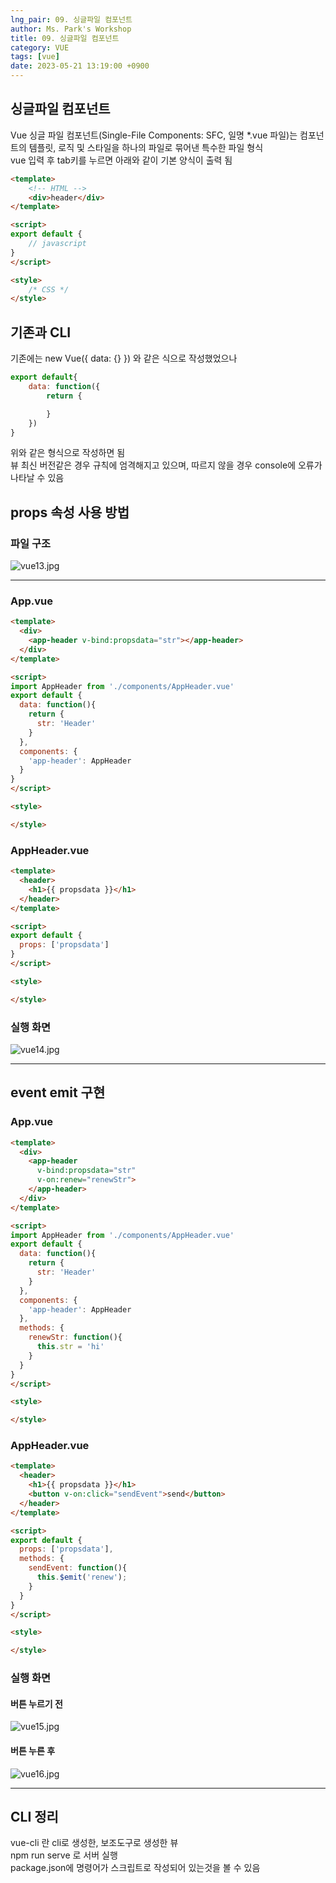 ```yaml
---
lng_pair: 09. 싱글파일 컴포넌트
author: Ms. Park's Workshop
title: 09. 싱글파일 컴포넌트
category: VUE
tags: [vue]
date: 2023-05-21 13:19:00 +0900
---
```


<h2>싱글파일 컴포넌트</h2>
Vue 싱글 파일 컴포넌트(Single-File Components: SFC, 일명 *.vue 파일)는 컴포넌트의 템플릿, 로직 및 스타일을 하나의 파일로 묶어낸 특수한 파일 형식<br/>
vue 입력 후 tab키를 누르면 아래와 같이 기본 양식이 출력 됨

```html
<template>
    <!-- HTML -->
    <div>header</div>
</template>

<script>
export default {
    // javascript
}
</script>

<style>
    /* CSS */
</style>
```

<h2>기존과 CLI</h2>
기존에는 new Vue({ data: {} }) 와 같은 식으로 작성했었으나<br/>

``` js
export default{
    data: function({
        return {

        }
    })
}
```
위와 같은 형식으로 작성하면 됨<br/>
뷰 최신 버전같은 경우 규칙에 엄격해지고 있으며, 따르지 않을 경우 console에 오류가 나타날 수 있음

<h2>props 속성 사용 방법</h2>
<h3>파일 구조</h3>
<img src="/assets/img/posts/vue/vue13.jpg" title="vue13.jpg" alt="vue13.jpg"/><br>

<hr/>
<h3>App.vue</h3>

```html
<template>
  <div>
    <app-header v-bind:propsdata="str"></app-header>
  </div>
</template>

<script>
import AppHeader from './components/AppHeader.vue'
export default {
  data: function(){
    return {
      str: 'Header'
    }
  },
  components: {
    'app-header': AppHeader
  }
}
</script>

<style>

</style>
```


<h3>AppHeader.vue</h3>

```html
<template>
  <header>
    <h1>{{ propsdata }}</h1>
  </header>
</template>

<script>
export default {
  props: ['propsdata']
}
</script>

<style>

</style>
```

<h3>실행 화면</h3>
<img src="/assets/img/posts/vue/vue14.jpg" title="vue14.jpg" alt="vue14.jpg"/><br>

<hr/>
<h2>event emit 구현</h2>
<h3>App.vue</h3>

```html
<template>
  <div>
    <app-header
      v-bind:propsdata="str"
      v-on:renew="renewStr">
    </app-header>
  </div>
</template>

<script>
import AppHeader from './components/AppHeader.vue'
export default {
  data: function(){
    return {
      str: 'Header'
    }
  },
  components: {
    'app-header': AppHeader
  },
  methods: {
    renewStr: function(){
      this.str = 'hi'
    }
  }
}
</script>

<style>

</style>
```

<h3>AppHeader.vue</h3>

```html
<template>
  <header>
    <h1>{{ propsdata }}</h1>
    <button v-on:click="sendEvent">send</button>
  </header>
</template>

<script>
export default {
  props: ['propsdata'],
  methods: {
    sendEvent: function(){
      this.$emit('renew');
    }
  }
}
</script>

<style>

</style>
```

<h3>실행 화면</h3>
<h4>버튼 누르기 전</h4>
<img src="/assets/img/posts/vue/vue15.jpg" title="vue15.jpg" alt="vue15.jpg"/><br>
<h4>버튼 누른 후</h4>
<img src="/assets/img/posts/vue/vue16.jpg" title="vue16.jpg" alt="vue16.jpg"/><br>

<hr/>
<h2>CLI 정리</h2>
vue-cli 란 cli로 생성한, 보조도구로 생성한 뷰 <br/>
npm run serve 로 서버 실행 <br/>
package.json에 명령어가 스크립트로 작성되어 있는것을 볼 수 있음 <br/>
